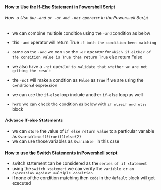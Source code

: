 #### How to Use the If-Else Statement in Powershell Script

###### How to Use the `-and or -or and -not operator` in the Powershell Script

- we can combine multiple condition using the `-and` condition as  below 
- this `-and` operator will return True `if both the condition been matching` 

- same as the `-and` we can use the `-or` operator for `which if either of the consition value is True then return True` else return False

- we also have a `-not` operator `to validate that whether we are not getting the result` 
- the `-not` will make a condition as `False` as `True` if we are using the conditional expression

- we can use the `if-else` loop include another `if-else` loop as well 

- here we can check the condition as below with `if elseif and else` block 


#### Advance If-else Statements 

- we can `store` the value of `if else return value` to a particular variable as `$variable=if($true){1}else{2}`
- we can use those variables as `$variable ` in this case



#### How to use the Switch Statements in Powershell script
- switch statement can be considered as the `series of if statement`
- using the `switch statement` we can verify the `variable or an expression against multiple condition`
- if none of the condition matching then `code` in the  `default` block will get executed
